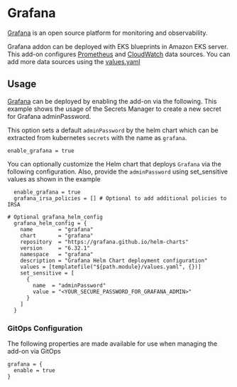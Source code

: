 # Grafana

[Grafana](https://github.com/grafana/grafana) is an open source platform for monitoring and observability.

Grafana addon can be deployed with EKS blueprints in Amazon EKS server.
This add-on configures [Prometheus](https://grafana.com/docs/grafana/latest/datasources/prometheus/) and [CloudWatch](https://grafana.com/docs/grafana/latest/datasources/aws-cloudwatch/) data sources.
You can add more data sources using the [values.yaml](https://github.com/grafana/helm-charts/blob/main/charts/grafana/values.yaml)

## Usage

[Grafana](https://github.com/aws-ia/terraform-aws-eks-blueprints/tree/main/modules/kubernetes-addons/spark-k8s-operator) can be deployed by enabling the add-on via the following. This example shows the usage of the Secrets Manager to create a new secret for Grafana adminPassword.

This option sets a default `adminPassword` by the helm chart which can be extracted from kubernetes `secrets` with the name as `grafana`.

```
enable_grafana = true
```

You can optionally customize the Helm chart that deploys `Grafana` via the following configuration.
Also, provide the `adminPassword` using set_sensitive values as shown in the example

```
  enable_grafana = true
  grafana_irsa_policies = [] # Optional to add additional policies to IRSA

# Optional grafana_helm_config
  grafana_helm_config = {
    name        = "grafana"
    chart       = "grafana"
    repository  = "https://grafana.github.io/helm-charts"
    version     = "6.32.1"
    namespace   = "grafana"
    description = "Grafana Helm Chart deployment configuration"
    values = [templatefile("${path.module}/values.yaml", {})]
    set_sensitive = [
      {
        name  = "adminPassword"
        value = "<YOUR_SECURE_PASSWORD_FOR_GRAFANA_ADMIN>"
      }
    ]
  }

```

### GitOps Configuration

The following properties are made available for use when managing the add-on via GitOps

```
grafana = {
  enable = true
}
```
